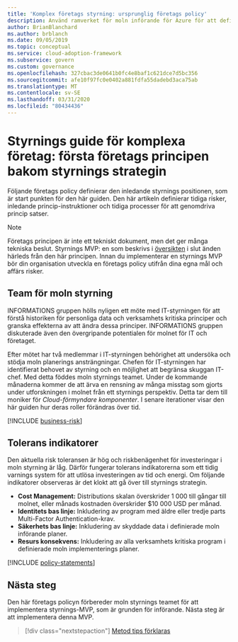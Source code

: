 ```yaml
---
title: 'Komplex företags styrning: ursprunglig företags policy'
description: Använd ramverket för moln införande för Azure för att definiera inledande styrnings position, tidiga risker, initiala princip satser och tidiga tvångs processer.
author: BrianBlanchard
ms.author: brblanch
ms.date: 09/05/2019
ms.topic: conceptual
ms.service: cloud-adoption-framework
ms.subservice: govern
ms.custom: governance
ms.openlocfilehash: 327cbac3de0641b0fc4e8baf1c621dce7d5bc356
ms.sourcegitcommit: afe10f97fc0e0402a881fdfa55dadebd3aca75ab
ms.translationtype: MT
ms.contentlocale: sv-SE
ms.lasthandoff: 03/31/2020
ms.locfileid: "80434436"
---
```

# <a name="governance-guide-for-complex-enterprises-initial-corporate-policy-behind-the-governance-strategy"></a>Styrnings guide för komplexa företag: första företags principen bakom styrnings strategin

Följande företags policy definierar den inledande styrnings positionen, som är start punkten för den här guiden. Den här artikeln definierar tidiga risker, inledande princip-instruktioner och tidiga processer för att genomdriva princip satser.

> [!NOTE]
>Företags principen är inte ett tekniskt dokument, men det ger många tekniska beslut. Styrnings MVP: en som beskrivs i [översikten](./index.md) i slut änden härleds från den här principen. Innan du implementerar en styrnings MVP bör din organisation utveckla en företags policy utifrån dina egna mål och affärs risker.

## <a name="cloud-governance-team"></a>Team för moln styrning

INFORMATIONS gruppen hölls nyligen ett möte med IT-styrningen för att förstå historiken för personliga data och verksamhets kritiska principer och granska effekterna av att ändra dessa principer. INFORMATIONS gruppen diskuterade även den övergripande potentialen för molnet för IT och företaget.

Efter mötet har två medlemmar i IT-styrningen behörighet att undersöka och stödja moln planerings ansträngningar. Chefen för IT-styrningen har identifierat behovet av styrning och en möjlighet att begränsa skuggan IT-chef. Med detta föddes moln styrnings teamet. Under de kommande månaderna kommer de att ärva en rensning av många misstag som gjorts under utforskningen i molnet från ett styrnings perspektiv. Detta tar dem till moniker för _Cloud-förmyndare komponenter_. I senare iterationer visar den här guiden hur deras roller förändras över tid.

[!INCLUDE [business-risk](../../../../includes/business-risks.md)]

## <a name="tolerance-indicators"></a>Tolerans indikatorer

Den aktuella risk toleransen är hög och riskbenägenhet för investeringar i moln styrning är låg. Därför fungerar tolerans indikatorerna som ett tidig varnings system för att utlösa investeringen av tid och energi. Om följande indikatorer observeras är det klokt att gå över till styrnings strategin.

- **Cost Management:** Distributions skalan överskrider 1 000 till gångar till molnet, eller månads kostnaden överskrider $10 000 USD per månad.
- **Identitets bas linje:** Inkludering av program med äldre eller tredje parts Multi-Factor Authentication-krav.
- **Säkerhets bas linje:** Inkludering av skyddade data i definierade moln införande planer.
- **Resurs konsekvens:** Inkludering av alla verksamhets kritiska program i definierade moln implementerings planer.

[!INCLUDE [policy-statements](../../../../includes/policy-statements.md)]

## <a name="next-steps"></a>Nästa steg

Den här företags policyn förbereder moln styrnings teamet för att implementera styrnings-MVP, som är grunden för införande. Nästa steg är att implementera denna MVP.

> [!div class="nextstepaction"]
> [Metod tips förklaras](./prescriptive-guidance.md)
